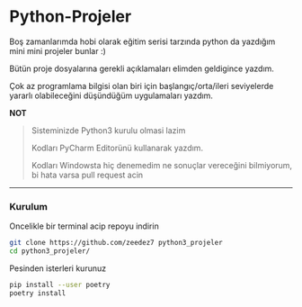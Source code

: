# Python-Projeler

Boş zamanlarımda hobi olarak eğitim serisi tarzında python da yazdığım mini mini projeler bunlar :)

Bütün proje dosyalarına gerekli açıklamaları elimden geldigince yazdım.

Çok az programlama bilgisi olan biri için başlangıç/orta/ileri seviyelerde yararlı olabileceğini düşündüğüm uygulamaları yazdım.

**NOT** 
> Sisteminizde Python3 kurulu olmasi lazim
> 
> Kodları PyCharm Editorünü kullanarak yazdım. 
> 
> Kodları Windowsta hiç denemedim ne sonuçlar vereceğini bilmiyorum, bi hata varsa pull request acin
----

### Kurulum

Oncelikle bir terminal acip repoyu indirin

```bash
git clone https://github.com/zeedez7 python3_projeler
cd python3_projeler/
```

Pesinden isterleri kurunuz

```bash
pip install --user poetry
poetry install
```
